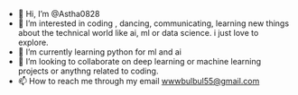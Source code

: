 - 👋 Hi, I’m @Astha0828
- 👀 I’m interested in coding , dancing, communicating, learning new things about the technical world like ai, ml or data science. i just love to explore.
- 🌱 I’m currently learning python for ml and ai
- 💞️ I’m looking to collaborate on deep learning or machine learning projects or anythng related to coding.
- 📫 How to reach me through my email wwwbulbul55@gmail.com

<!---
Astha0828/Astha0828 is a ✨ special ✨ repository because its `README.md` (this file) appears on your GitHub profile.
You can click the Preview link to take a look at your changes.
--->
